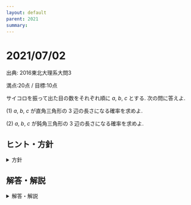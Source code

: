 ```yaml
---
layout: default
parent: 2021
summary: 
---
```


# 2021/07/02

出典: 2016東北大理系大問3

満点:20点 / 目標:10点

サイコロを振って出た目の数をそれぞれ順に $a$, $b$, $c$ とする. 次の問に答えよ.

(1) $a$, $b$, $c$ が直角三角形の $3$ 辺の長さになる確率を求めよ.

(2) $a$, $b$, $c$ が鈍角三角形の $3$ 辺の長さになる確率を求めよ.

<div style="page-break-before:always"></div>

## ヒント・方針

<details markdown="1">
<summary>方針</summary>

- いきなり全部数えようとすると破綻する.
- 話をわかりやすくするために, $a,\ b<c$ だと仮定して $(a,\ b,\ c)$ の組を見つけたあと, その並べ方を考える.
    - 例えば, $(a,\ b,\ c) = (1,\ 2,\ 3)$ が見つかったら, $\lbrace 1,\ 2,\ 3 \rbrace$ の並べ方は全部で $6$ 通りある.
- どうしてもわからない場合は, $216$ 通り書き出す.

</details>

<div style="page-break-before:always"></div>

## 解答・解説

<details markdown="1">
<summary>解答・解説</summary>

オーソドックスな確率の問題です. 数え上げるときに何らかの方針を立てないと, 「これ数えたっけ…？」となってしまいます.

### 数学の「一般性」

今回の解答では, $a,\ b<c$ としても**一般性を失わない**として進めるのが効果的です. 数学の答案では, よく「一般性を失わない」という文言が登場するのですが, これは

> とりあえずそう決めておいても, 議論に問題はない

ときに使われます. 例えば, 三角関数の話をするときに単位円(原点中心, 半径 $1$ の円)がよく出てきますが, 三角関数の議論をするだけなら, 半径が $2$ でも $100$ でも $\pi$ でも特に問題ありません. あえて半径を $1$ としているのは, 余計なこと(半径由来の無駄な計算など)を考えなくていいからです. このとき,

> 半径を $1$ としても, 一般性を失わない

とすることができます. 

話を戻して, 今回の解答ではとりあえず $a,\ b<c$ と決めておいて $(a,\ b,\ c)$ の組を見つけたあと, $\lbrace a,\ b,\ c \rbrace$ の並べ方を考えれば, 全部数えたことになります. だから, 一般性が失われていないんですね.

### 「場合の数と確率」最終手段

全部書き出すことです. 全通りで高々 $216$ 通りですから, $15$ 分くらいで書き終わります. 特に高校数学の問題だと「考え方」を重視する傾向がありますが, きれいな式を書いて効率よく求める方法がもてはやされて, 単純に書き出す方法が邪道のように扱われることがあります.

**全てのパターンを書き出して数えることは, 立派なひとつの解法です.** ただ, 少しでもミスしたら部分点はもらえないかもしれないので, 実行するなら覚悟しましょう. 

<font color="gray">
私は大学受験本番でこの問題が出されて, 全通り書きました.
</font>

<div style="page-break-before:always"></div>

![](img/mathterro_20210702.jpg)

</details>